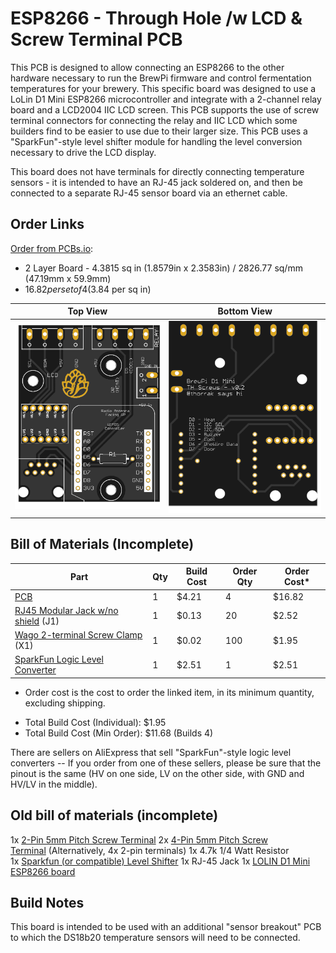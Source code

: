 ESP8266 - Through Hole /w LCD & Screw Terminal PCB
==================================================

This PCB is designed to allow connecting an ESP8266 to the other hardware necessary to run the BrewPi firmware and control fermentation temperatures for your brewery. This specific board was designed to use a LoLin D1 Mini ESP8266 microcontroller and integrate with a 2-channel relay board and a LCD2004 IIC LCD screen. This PCB supports the use of screw terminal connectors for connecting the relay and IIC LCD which some builders find to be easier to use due to their larger size. This PCB uses a "SparkFun"-style level shifter module for handling the level conversion necessary to drive the LCD display.

This board does not have terminals for directly connecting temperature sensors - it is intended to have an RJ-45 jack soldered on, and then be connected to a separate RJ-45 sensor board via an ethernet cable. 


Order Links
-----------

[Order from PCBs.io](https://PCBs.io/share/4qpVq):

- 2 Layer Board - 4.3815 sq in (1.8579in x 2.3583in) / 2826.77 sq/mm (47.19mm x 59.9mm)
- $16.82 per set of 4 ($3.84 per sq in)

| Top View          | Bottom View          |
| ----------------- |:--------------------:|
| ![Board Top][top] | ![Board Bottom][bot] |

[top]: imgs/LCD%20TH%20Screws%20Top.png "Board Top"
[bot]: imgs/LCD%20TH%20Screws%20Bottom.png "Board Bottom"


Bill of Materials (Incomplete)
------------------------------

| Part                                                                                              | Qty | Build Cost | Order Qty | Order Cost* |
|---------------------------------------------------------------------------------------------------|-----|------------|-----------|-------------|
| [PCB](https://PCBs.io/share/4qpVq)                                                                | 1   | $4.21      | 4         | $16.82      |
| [RJ45 Modular Jack w/no shield](https://www.aliexpress.com/item/32736146888.html) (J1)            | 1   | $0.13      | 20        | $2.52       |
| [Wago 2-terminal Screw Clamp](https://www.aliexpress.com/item/32700056337.html) (X1)              | 1   | $0.02      | 100       | $1.95       |
| [SparkFun Logic Level Converter](https://www.sparkfun.com/products/12009)                         | 1   | $2.51      | 1         | $2.51       |

* Order cost is the cost to order the linked item, in its minimum quantity, excluding shipping.

- Total Build Cost (Individual): $1.95
- Total Build Cost (Min Order): $11.68 (Builds 4)

There are sellers on AliExpress that sell "SparkFun"-style logic level converters -- If you order from one of these sellers, please be sure that the pinout is the same (HV on one side, LV on the other side, with GND and HV/LV in the middle).


Old bill of materials (incomplete)
----------------------------------

1x [2-Pin 5mm Pitch Screw Terminal](https://www.aliexpress.com/item/100PCS-2-Pin-Screw-Terminal-Block-Connector-5mm-Pitch-Free-Shipping/32700056337.html)
2x [4-Pin 5mm Pitch Screw Terminal](https://www.aliexpress.com/item/100-pcs-4-Pin-Screw-blue-PCB-Terminal-Block-Connector-5mm-Pitch/32658656423.html) (Alternatively, 4x 2-pin terminals)
1x 4.7k 1/4 Watt Resistor
1x [Sparkfun (or compatible) Level Shifter](https://www.aliexpress.com/item/1pcs-Logic-Level-Shifter-Bi-Directional-For-Arduino-Four-Way-Ttwo-Way-Logic-Level-Transformation-Module/32624272876.html)
1x RJ-45 Jack
1x [LOLIN D1 Mini ESP8266 board](https://wiki.wemos.cc/products:d1:d1_mini)



Build Notes
-----------

This board is intended to be used with an additional "sensor breakout" PCB to which the DS18b20 temperature sensors will need to be connected. 


